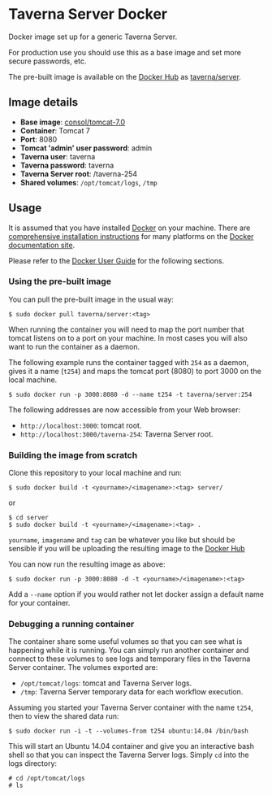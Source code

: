 # Taverna Server Docker

Docker image set up for a generic Taverna Server.

For production use you should use this as a base image and set more secure
passwords, etc.

The pre-built image is available on the [Docker Hub](http://hub.docker.com) as
[taverna/server](https://registry.hub.docker.com/u/taverna/server/).

## Image details

* **Base image**: [consol/tomcat-7.0](https://registry.hub.docker.com/u/consol/tomcat-7.0/)
* **Container**: Tomcat 7
* **Port**: 8080
* **Tomcat 'admin' user password**: admin
* **Taverna user**: taverna
* **Taverna password**: taverna
* **Taverna Server root**: /taverna-254
* **Shared volumes**: `/opt/tomcat/logs`, `/tmp`

## Usage

It is assumed that you have installed [Docker](http://docker.io) on your
machine. There are
[comprehensive installation instructions](http://docs.docker.com/installation/)
for many platforms on the [Docker documentation site](http://docs.docker.com/).

Please refer to the [Docker User Guide](http://docs.docker.com/userguide/) for
the following sections.

### Using the pre-built image

You can pull the pre-built image in the usual way:

```shell
$ sudo docker pull taverna/server:<tag>
```

When running the container you will need to map the port number that tomcat
listens on to a port on your machine. In most cases you will also want to run
the container as a daemon.

The following example runs the container tagged with `254` as a daemon, gives
it a name (`t254`) and maps the tomcat port (8080) to port 3000 on the local
machine.

```shell
$ sudo docker run -p 3000:8080 -d --name t254 -t taverna/server:254
```

The following addresses are now accessible from your Web browser:

* `http://localhost:3000`: tomcat root.
* `http://localhost:3000/taverna-254`: Taverna Server root.

### Building the image from scratch

Clone this repository to your local machine and run:

```shell
$ sudo docker build -t <yourname>/<imagename>:<tag> server/
```

or

```shell
$ cd server
$ sudo docker build -t <yourname>/<imagename>:<tag> .
```

`yourname`, `imagename` and `tag` can be whatever you like but should be
sensible if you will be uploading the resulting image to the
[Docker Hub](http://hub.docker.com)

You can now run the resulting image as above:

```shell
$ sudo docker run -p 3000:8080 -d -t <yourname>/<imagename>:<tag>
```

Add a `--name` option if you would rather not let docker assign a default name
for your container.

### Debugging a running container

The container share some useful volumes so that you can see what is happening
while it is running. You can simply run another container and connect to these
volumes to see logs and temporary files in the Taverna Server container. The
volumes exported are:

* `/opt/tomcat/logs`: tomcat and Taverna Server logs.
* `/tmp`: Taverna Server temporary data for each workflow execution.

Assuming you started your Taverna Server container with the name `t254`, then
to view the shared data run:

```shell
$ sudo docker run -i -t --volumes-from t254 ubuntu:14.04 /bin/bash
```

This will start an Ubuntu 14.04 container and give you an interactive bash
shell so that you can inspect the Taverna Server logs. Simply `cd` into the
logs directory:

```shell
# cd /opt/tomcat/logs
# ls
```
